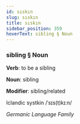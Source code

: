 ```yaml
---
id: sıskın
slug: sıskın
title: sıskın
sidebar_position: 359
hoverText: sibling § Noun
---
```


### sibling § Noun

**Verb**: to be a sibling

**Noun**: sibling

**Modifier**: sibling/related

Iclandic systkin /ˈsɪs(t)kɪːn/

*Germanic Language Family*
